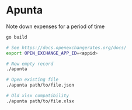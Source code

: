 # Apunta

Note down expenses for a period of time

```sh
go build

# See https://docs.openexchangerates.org/docs/
export OPEN_EXCHANGE_APP_ID=<appid>

# New empty record
./apunta

# Open existing file
./apunta path/to/file.json

# Old xlsx compatibility
./apunta path/to/file.xlsx
```